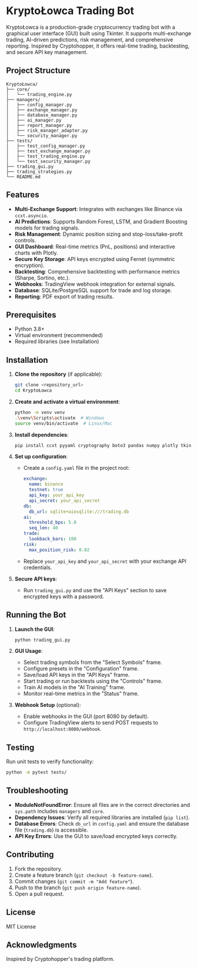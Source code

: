 # KryptoŁowca Trading Bot

KryptoŁowca is a production-grade cryptocurrency trading bot with a graphical user interface (GUI) built using Tkinter. It supports multi-exchange trading, AI-driven predictions, risk management, and comprehensive reporting. Inspired by Cryptohopper, it offers real-time trading, backtesting, and secure API key management.

## Project Structure

```
KryptoŁowca/
├── core/
│   └── trading_engine.py
├── managers/
│   ├── config_manager.py
│   ├── exchange_manager.py
│   ├── database_manager.py
│   ├── ai_manager.py
│   ├── report_manager.py
│   ├── risk_manager_adapter.py
│   └── security_manager.py
├── tests/
│   ├── test_config_manager.py
│   ├── test_exchange_manager.py
│   ├── test_trading_engine.py
│   └── test_security_manager.py
├── trading_gui.py
├── trading_strategies.py
└── README.md
```

## Features

- **Multi-Exchange Support**: Integrates with exchanges like Binance via `ccxt.asyncio`.
- **AI Predictions**: Supports Random Forest, LSTM, and Gradient Boosting models for trading signals.
- **Risk Management**: Dynamic position sizing and stop-loss/take-profit controls.
- **GUI Dashboard**: Real-time metrics (PnL, positions) and interactive charts with Plotly.
- **Secure Key Storage**: API keys encrypted using Fernet (symmetric encryption).
- **Backtesting**: Comprehensive backtesting with performance metrics (Sharpe, Sortino, etc.).
- **Webhooks**: TradingView webhook integration for external signals.
- **Database**: SQLite/PostgreSQL support for trade and log storage.
- **Reporting**: PDF export of trading results.

## Prerequisites

- Python 3.8+
- Virtual environment (recommended)
- Required libraries (see Installation)

## Installation

1. **Clone the repository** (if applicable):
   ```bash
   git clone <repository_url>
   cd KryptoŁowca
   ```

2. **Create and activate a virtual environment**:
   ```bash
   python -m venv venv
   .\venv\Scripts\activate  # Windows
   source venv/bin/activate  # Linux/Mac
   ```

3. **Install dependencies**:
   ```bash
   pip install ccxt pyyaml cryptography boto3 pandas numpy plotly tkinterweb aiosqlite sqlalchemy asyncpg torch joblib
   ```

4. **Set up configuration**:
   - Create a `config.yaml` file in the project root:
     ```yaml
     exchange:
       name: binance
       testnet: true
       api_key: your_api_key
       api_secret: your_api_secret
     db:
       db_url: sqlite+aiosqlite:///trading.db
     ai:
       threshold_bps: 5.0
       seq_len: 40
     trade:
       lookback_bars: 100
     risk:
       max_position_risk: 0.02
     ```
   - Replace `your_api_key` and `your_api_secret` with your exchange API credentials.

5. **Secure API keys**:
   - Run `trading_gui.py` and use the "API Keys" section to save encrypted keys with a password.

## Running the Bot

1. **Launch the GUI**:
   ```bash
   python trading_gui.py
   ```

2. **GUI Usage**:
   - Select trading symbols from the "Select Symbols" frame.
   - Configure presets in the "Configuration" frame.
   - Save/load API keys in the "API Keys" frame.
   - Start trading or run backtests using the "Controls" frame.
   - Train AI models in the "AI Training" frame.
   - Monitor real-time metrics in the "Status" frame.

3. **Webhook Setup** (optional):
   - Enable webhooks in the GUI (port 8080 by default).
   - Configure TradingView alerts to send POST requests to `http://localhost:8080/webhook`.

## Testing

Run unit tests to verify functionality:
```bash
python -m pytest tests/
```

## Troubleshooting

- **ModuleNotFoundError**: Ensure all files are in the correct directories and `sys.path` includes `managers` and `core`.
- **Dependency Issues**: Verify all required libraries are installed (`pip list`).
- **Database Errors**: Check `db_url` in `config.yaml` and ensure the database file (`trading.db`) is accessible.
- **API Key Errors**: Use the GUI to save/load encrypted keys correctly.

## Contributing

1. Fork the repository.
2. Create a feature branch (`git checkout -b feature-name`).
3. Commit changes (`git commit -m "Add feature"`).
4. Push to the branch (`git push origin feature-name`).
5. Open a pull request.

## License

MIT License

## Acknowledgments

Inspired by Cryptohopper's trading platform.